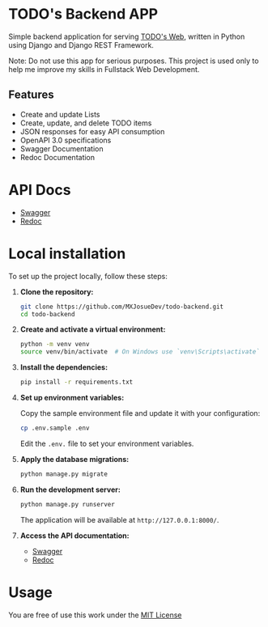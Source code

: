 # TODO's Backend APP

Simple backend application for serving [TODO's Web](https://github.com/MXJosueDev/todo-web), written in Python using Django and Django REST Framework.

Note: Do not use this app for serious purposes. This project is used only to help me improve my skills in Fullstack Web Development.

## Features

-   Create and update Lists
-   Create, update, and delete TODO items
-   JSON responses for easy API consumption
-   OpenAPI 3.0 specifications
-   Swagger Documentation
-   Redoc Documentation

# API Docs

-   [Swagger](https://todo-backend-mxjosuedev.vercel.app/api/docs/)
-   [Redoc](https://todo-backend-mxjosuedev.vercel.app/api/redoc/)

# Local installation

To set up the project locally, follow these steps:

1. **Clone the repository:**

    ```sh
    git clone https://github.com/MXJosueDev/todo-backend.git
    cd todo-backend
    ```

2. **Create and activate a virtual environment:**

    ```sh
    python -m venv venv
    source venv/bin/activate  # On Windows use `venv\Scripts\activate`
    ```

3. **Install the dependencies:**

    ```sh
    pip install -r requirements.txt
    ```

4. **Set up environment variables:**

    Copy the sample environment file and update it with your configuration:

    ```sh
    cp .env.sample .env
    ```

    Edit the `.env.` file to set your environment variables.

5. **Apply the database migrations:**

    ```sh
    python manage.py migrate
    ```

6. **Run the development server:**

    ```sh
    python manage.py runserver
    ```

    The application will be available at `http://127.0.0.1:8000/`.

7. **Access the API documentation:**

    - [Swagger](http://127.0.0.1:8000/api/docs/)
    - [Redoc](http://127.0.0.1:8000/api/redoc/)

# Usage

You are free of use this work under the [MIT License](/LICENSE)
